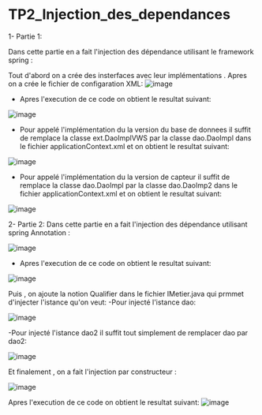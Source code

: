 # TP2_Injection_des_dependances

1- Partie 1:

Dans cette partie en a fait l'injection des dépendance utilisant le framework spring :

Tout d'abord on a crée des insterfaces avec leur implémentations .
Apres on a crée le fichier de configaration XML:
![image](https://user-images.githubusercontent.com/102295113/162547998-297aa771-158b-43fc-ba5a-ef10b1eb2b14.png)

- Apres l'execution de ce code on obtient le resultat suivant:

![image](https://user-images.githubusercontent.com/102295113/162549639-15fb0eaa-c07c-4c0a-8a04-bed734552f81.png)

- Pour appelé l'implémentation du la version du base de donnees il suffit de remplace la classe ext.DaoImplVWS par la classe dao.DaoImpl dans le fichier applicationContext.xml et on obtient le resultat suivant:

![image](https://user-images.githubusercontent.com/102295113/162549593-1b1ee040-377e-4ee9-bad0-b3689131c6a9.png)

- Pour appelé l'implémentation du la version de capteur il suffit de remplace la classe dao.DaoImpl par la classe dao.DaoImp2 dans le fichier applicationContext.xml et on obtient le resultat suivant:

![image](https://user-images.githubusercontent.com/102295113/162550501-9c84f1e3-a936-40a9-8303-9b381014c39a.png)


2- Partie 2:
Dans cette partie en a fait l'injection des dépendance utilisant spring Annotation :

![image](https://user-images.githubusercontent.com/102295113/162550473-da3c95f9-2cc9-4ae8-b1a4-b0e983e9f064.png)

-  Apres l'execution de ce code on obtient le resultat suivant:

![image](https://user-images.githubusercontent.com/102295113/162548214-bcf2334d-8b58-4704-b398-b9178cf312e3.png)

Puis , on ajoute la notion Qualifier dans le fichier IMetier.java qui prmmet d'injecter l'istance qu'on veut:
-Pour injecté l'istance dao:

![image](https://user-images.githubusercontent.com/102295113/162550168-4b20fa48-8a2d-4a52-bad4-37907b411cd1.png)

-Pour injecté l'istance dao2 il suffit tout simplement de remplacer dao par dao2:

![image](https://user-images.githubusercontent.com/102295113/162550248-edbec471-7b81-4d77-85b4-99707b122715.png)

Et finalement , on a fait l'injection par constructeur :

![image](https://user-images.githubusercontent.com/102295113/162550591-1ffb90e4-6e6b-4f55-b5d2-26137a615b8c.png)

Apres l'execution de ce code on obtient le resultat suivant: 
![image](https://user-images.githubusercontent.com/102295113/162550635-ae3276a6-577d-43b8-84f7-05c69b747a97.png)





